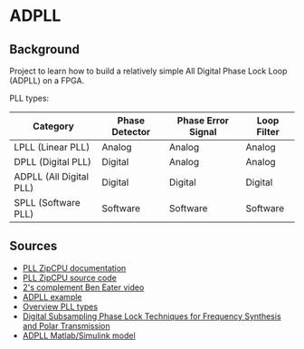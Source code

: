 # ADPLL

## Background 

Project to learn how to build a relatively simple All Digital Phase Lock Loop
(ADPLL) on a FPGA. 

PLL types:

| Category         | Phase Detector    | Phase Error Signal | Loop Filter      |
| ---------------- | ----------------- | ------------------ | ---------------- |
| LPLL (Linear PLL)| Analog            | Analog             | Analog           |
| DPLL (Digital PLL)| Digital           | Analog             | Analog           |
| ADPLL (All Digital PLL)| Digital       | Digital            | Digital          |
| SPLL (Software PLL)| Software         | Software           | Software         |

## Sources 

- [PLL ZipCPU documentation](https://zipcpu.com/dsp/2017/12/14/logic-pll.html)
- [PLL ZipCPU source code](https://github.com/ZipCPU/dpll/tree/master)
- [2's complement Ben Eater video](https://www.youtube.com/watch?v=4qH4unVtJkE)
- [ADPLL example](https://github.com/filipamator/adpll)
- [Overview PLL types](https://www.skyworksinc.com/-/media/Skyworks/SL/documents/public/application-notes/AN575.pdf)
- [Digital Subsampling Phase Lock Techniques for Frequency Synthesis and Polar Transmission ](https://link-springer-com.ezproxy2.utwente.nl/book/10.1007/978-3-030-10958-5)
- [ADPLL Matlab/Simulink model](https://nl.mathworks.com/help/msblks/ug/digital-phase-locked-loop.html)
